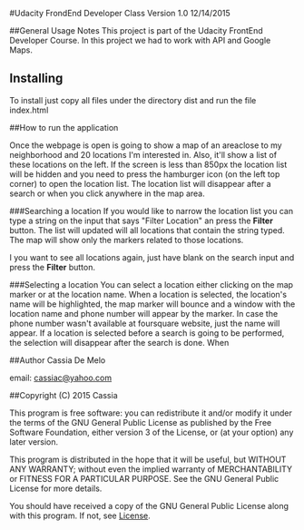 #Udacity FrondEnd Developer Class
Version 1.0 12/14/2015


##General Usage Notes
This project is part of the Udacity FrontEnd Developer Course. In this project we had to work with API and Google Maps.

## Installing
To install just copy all files under the directory dist and run the file index.html

##How to run the application


Once the webpage is open is going to show a map of an areaclose to my neighborhood and 20 locations I'm interested in.
Also, it'll show a list of these locations on the left. If the screen is less than 850px the location list will be hidden and
you need to press the hamburger icon (on the left top corner) to open the location list. The location list will disappear after
a search or when you click anywhere in the map area.

###Searching a location
If you would like to narrow the location list you can type a string on the input that says "Filter Location" an press the **Filter** button.
The list will updated will all locations that contain the string typed. The map will show only the markers related to those locations.

I you want to see all locations again, just have blank on the search input and press the **Filter** button.


###Selecting a location
You can select a location either clicking on the map marker or at the location name.
When a location is selected, the location's name will be highlighted, the map marker will bounce and a
window with the location name and phone number will appear by the marker.
In case the phone number wasn't available at foursquare website, just the name will appear.
If a location is selected before a search is going to be performed, the selection will disappear after the search is done.
When


##Author
Cassia De Melo

email: cassiac@yahoo.com

##Copyright (C) 2015 Cassia

This program is free software: you can redistribute it and/or modify
it under the terms of the GNU General Public License as published by
the Free Software Foundation, either version 3 of the License, or
(at your option) any later version.

This program is distributed in the hope that it will be useful,
but WITHOUT ANY WARRANTY; without even the implied warranty of
MERCHANTABILITY or FITNESS FOR A PARTICULAR PURPOSE.  See the
GNU General Public License for more details.

You should have received a copy of the GNU General Public License
along with this program.  If not, see [License](http://www.gnu.org/licenses/).

